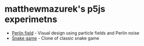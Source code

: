 # matthewmazurek's p5js experimetns

- [Perlin field](/perlinField) - Visual design using particle fields and Perlin noise
- [Snake game](/snake) - Clone of classic snake game
